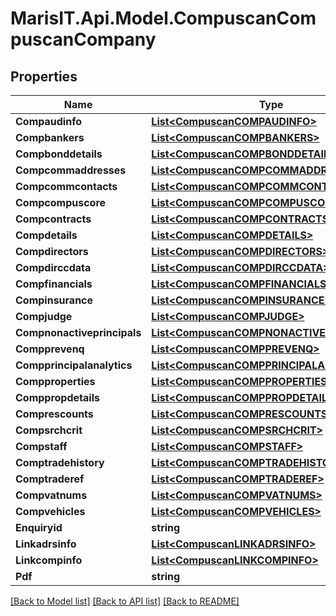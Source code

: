 
# MarisIT.Api.Model.CompuscanCompuscanCompany

## Properties

Name | Type | Description | Notes
------------ | ------------- | ------------- | -------------
**Compaudinfo** | [**List&lt;CompuscanCOMPAUDINFO&gt;**](CompuscanCOMPAUDINFO.md) |  | [optional] 
**Compbankers** | [**List&lt;CompuscanCOMPBANKERS&gt;**](CompuscanCOMPBANKERS.md) |  | [optional] 
**Compbonddetails** | [**List&lt;CompuscanCOMPBONDDETAILS&gt;**](CompuscanCOMPBONDDETAILS.md) |  | [optional] 
**Compcommaddresses** | [**List&lt;CompuscanCOMPCOMMADDRESSES&gt;**](CompuscanCOMPCOMMADDRESSES.md) |  | [optional] 
**Compcommcontacts** | [**List&lt;CompuscanCOMPCOMMCONTACTS&gt;**](CompuscanCOMPCOMMCONTACTS.md) |  | [optional] 
**Compcompuscore** | [**List&lt;CompuscanCOMPCOMPUSCORE&gt;**](CompuscanCOMPCOMPUSCORE.md) |  | [optional] 
**Compcontracts** | [**List&lt;CompuscanCOMPCONTRACTS&gt;**](CompuscanCOMPCONTRACTS.md) |  | [optional] 
**Compdetails** | [**List&lt;CompuscanCOMPDETAILS&gt;**](CompuscanCOMPDETAILS.md) |  | [optional] 
**Compdirectors** | [**List&lt;CompuscanCOMPDIRECTORS&gt;**](CompuscanCOMPDIRECTORS.md) |  | [optional] 
**Compdirccdata** | [**List&lt;CompuscanCOMPDIRCCDATA&gt;**](CompuscanCOMPDIRCCDATA.md) |  | [optional] 
**Compfinancials** | [**List&lt;CompuscanCOMPFINANCIALS&gt;**](CompuscanCOMPFINANCIALS.md) |  | [optional] 
**Compinsurance** | [**List&lt;CompuscanCOMPINSURANCE&gt;**](CompuscanCOMPINSURANCE.md) |  | [optional] 
**Compjudge** | [**List&lt;CompuscanCOMPJUDGE&gt;**](CompuscanCOMPJUDGE.md) |  | [optional] 
**Compnonactiveprincipals** | [**List&lt;CompuscanCOMPNONACTIVEPRINCIPALS&gt;**](CompuscanCOMPNONACTIVEPRINCIPALS.md) |  | [optional] 
**Compprevenq** | [**List&lt;CompuscanCOMPPREVENQ&gt;**](CompuscanCOMPPREVENQ.md) |  | [optional] 
**Compprincipalanalytics** | [**List&lt;CompuscanCOMPPRINCIPALANALYTICS&gt;**](CompuscanCOMPPRINCIPALANALYTICS.md) |  | [optional] 
**Compproperties** | [**List&lt;CompuscanCOMPPROPERTIES&gt;**](CompuscanCOMPPROPERTIES.md) |  | [optional] 
**Comppropdetails** | [**List&lt;CompuscanCOMPPROPDETAILS&gt;**](CompuscanCOMPPROPDETAILS.md) |  | [optional] 
**Comprescounts** | [**List&lt;CompuscanCOMPRESCOUNTS&gt;**](CompuscanCOMPRESCOUNTS.md) |  | [optional] 
**Compsrchcrit** | [**List&lt;CompuscanCOMPSRCHCRIT&gt;**](CompuscanCOMPSRCHCRIT.md) |  | [optional] 
**Compstaff** | [**List&lt;CompuscanCOMPSTAFF&gt;**](CompuscanCOMPSTAFF.md) |  | [optional] 
**Comptradehistory** | [**List&lt;CompuscanCOMPTRADEHISTORY&gt;**](CompuscanCOMPTRADEHISTORY.md) |  | [optional] 
**Comptraderef** | [**List&lt;CompuscanCOMPTRADEREF&gt;**](CompuscanCOMPTRADEREF.md) |  | [optional] 
**Compvatnums** | [**List&lt;CompuscanCOMPVATNUMS&gt;**](CompuscanCOMPVATNUMS.md) |  | [optional] 
**Compvehicles** | [**List&lt;CompuscanCOMPVEHICLES&gt;**](CompuscanCOMPVEHICLES.md) |  | [optional] 
**Enquiryid** | **string** |  | [optional] 
**Linkadrsinfo** | [**List&lt;CompuscanLINKADRSINFO&gt;**](CompuscanLINKADRSINFO.md) |  | [optional] 
**Linkcompinfo** | [**List&lt;CompuscanLINKCOMPINFO&gt;**](CompuscanLINKCOMPINFO.md) |  | [optional] 
**Pdf** | **string** |  | [optional] 

[[Back to Model list]](../README.md#documentation-for-models)
[[Back to API list]](../README.md#documentation-for-api-endpoints)
[[Back to README]](../README.md)

